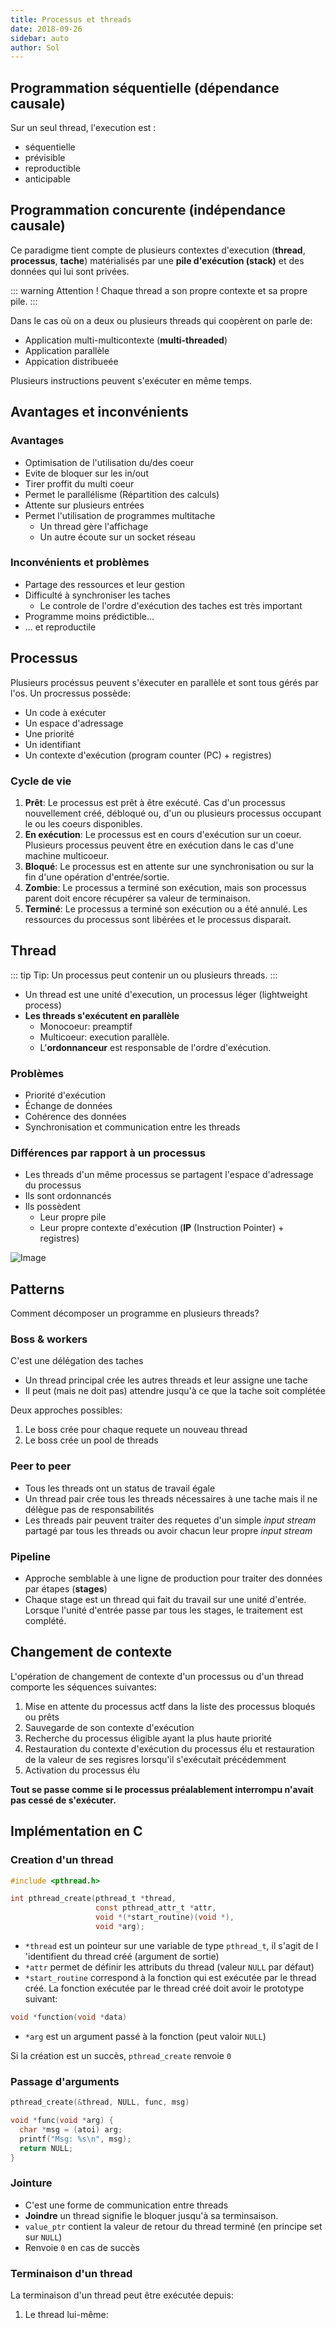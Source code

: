 ```yaml
---
title: Processus et threads
date: 2018-09-26
sidebar: auto
author: Sol
---
```


## Programmation séquentielle (dépendance causale)
Sur un seul thread, l'execution est :
* séquentielle
* prévisible
* reproductible
* anticipable

## Programmation concurente (indépendance causale)
Ce paradigme tient compte de plusieurs contextes d'execution (**thread**, **processus**, **tache**) matérialisés par une **pile d'exécution (stack)** et des données qui lui sont privées.

::: warning Attention !
Chaque thread a son propre contexte et sa propre pile.
:::

Dans le cas où on a deux ou plusieurs threads qui coopèrent on parle de:
* Application multi-multicontexte (**multi-threaded**)
* Application parallèle
* Appication distribueée

Plusieurs instructions peuvent s'exécuter en même temps.

## Avantages et inconvénients

### Avantages
* Optimisation de l'utilisation du/des coeur
* Evite de bloquer sur les in/out
* Tirer proffit du multi coeur
* Permet le parallélisme (Répartition des calculs)
* Attente sur plusieurs entrées
* Permet l'utilisation de programmes multitache
  * Un thread gère l'affichage
  * Un autre écoute sur un socket réseau

### Inconvénients et problèmes
* Partage des ressources et leur gestion
* Difficulté à synchroniser les taches
  * Le controle de l'ordre d'exécution des taches est très important
* Programme moins prédictible...
* ... et reproductile

## Processus 
Plusieurs procéssus peuvent s'éxecuter en parallèle et sont tous gérés par l'os.
Un procressus possède:
* Un code à exécuter
* Un espace d'adressage
* Une priorité
* Un identifiant
* Un contexte d'exécution (program counter (PC) + registres)

### Cycle de vie
1. **Prêt**: Le processus est prêt à être exécuté. Cas d'un processus nouvellement créé, débloqué ou, d'un ou plusieurs processus occupant le ou les coeurs disponibles.
2. **En exécution**: Le processus est en cours d'exécution sur un coeur. Plusieurs processus peuvent être en exécution dans le cas d'une machine multicoeur.
3. **Bloqué**: Le processus est en attente sur une synchronisation ou sur la fin d'une opération d'entrée/sortie.
4. **Zombie**: Le processus a terminé son exécution, mais son processus parent doit encore récupérer sa valeur de terminaison.
5. **Terminé**: Le processus a terminé son exécution ou a été annulé. Les ressources du processus sont libérées et le processus disparait.

## Thread

::: tip Tip:
Un processus peut contenir un ou plusieurs threads.
:::


* Un thread est une unité d'execution, un processus léger (lightweight process)
* **Les threads s'exécutent en parallèle**
  * Monocoeur: <Def def="En informatique, le multitâche préemptif désigne la capacité d'un système d'exploitation à exécuter ou arrêter une tâche planifiée en cours.
Un ordonnanceur préemptif présente l'avantage d'une meilleure réactivité du système et de son évolution, mais l'inconvénient vient des situations de compétition (lorsque le processus d'exécution accède à la même ressource avant qu'un autre processus (préempté) ait terminé son utilisation)">preamptif</Def>
  * Multicoeur: execution parallèle.
  * L'**ordonnanceur** est responsable de l'ordre d'exécution.

### Problèmes
* Priorité d'exécution
* Échange de données
* Cohérence des données
* Synchronisation et communication entre les threads

### Différences par rapport à un processus
* Les threads d'un même processus se partagent l'espace d'adressage du processus
* Ils sont <Def def="rythmés par l'ordonnanceur">ordonnancés</Def>
* Ils possèdent
  * Leur propre pile
  * Leur propre contexte d'exécution (**IP** (Instruction Pointer) + registres)
  
![Image](https://i.imgur.com/ZEWury7.png)

## Patterns
Comment décomposer un programme en plusieurs threads?

### Boss & workers
C'est une délégation des taches
* Un thread principal crée les autres threads et leur assigne une tache
* Il peut (mais ne doit pas) attendre jusqu'à ce que la tache soit complétée

<Media
  src="https://i.imgur.com/gDzSllg.png"
  center="true"
/>

Deux approches possibles:
1. Le boss crée pour chaque requete un nouveau thread
2. Le boss crée un pool de threads
   
### Peer to peer
* Tous les threads ont un status de travail égale
* Un thread pair crée tous les threads nécessaires à une tache mais il ne délègue pas de responsabilités
* Les threads pair peuvent traiter des requetes d'un simple *input stream* partagé par tous les threads ou avoir chacun leur propre *input stream*

<Media
  src="https://i.imgur.com/nup6mxC.png"
  center="true"
/>

### Pipeline
* Approche semblable à une ligne de production pour traiter des données par étapes (**stages**)
* Chaque stage est un thread qui fait du travail sur une unité d'entrée. Lorsque l'unité d'entrée passe par tous les stages, le traitement est complété.

<Media
  src="https://i.imgur.com/RNwX1qG.png"
  center="true"
/>

## Changement de contexte
L'opération de changement de contexte d'un processus ou d'un thread comporte les séquences suivantes:

1. Mise en attente du processus actf dans la liste des processus bloqués ou prêts
2. Sauvegarde de son contexte d'exécution
3. Recherche du processus éligible ayant la plus haute priorité
4. Restauration du contexte d'exécution du processus élu et restauration de la valeur de ses regisres lorsqu'il s'exécutait précédemment
5. Activation du processus élu

**Tout se passe comme si le processus préalablement interrompu n'avait pas cessé de s'exécuter.**

## Implémentation en C 

### Creation d'un thread

```c
#include <pthread.h>

int pthread_create(pthread_t *thread,
                   const pthread_attr_t *attr,
                   void *(*start_routine)(void *),
                   void *arg);
```

* `*thread` est un pointeur sur une variable de type `pthread_t`, il s'agit de l 'identifient du thread créé (argument de sortie)
* `*attr` permet de définir les attributs du thread (valeur `NULL` par défaut)
* `*start_routine` correspond à la fonction qui est exécutée par le thread créé. La fonction exécutée par le thread créé doit avoir le prototype suivant:

```c
void *function(void *data)
```

* `*arg` est un argument passé à la fonction (peut valoir `NULL`)

Si la création est un succès, `pthread_create` renvoie `0`

### Passage d'arguments

```c
pthread_create(&thread, NULL, func, msg)

void *func(void *arg) {
  char *msg = (atoi) arg;
  printf("Msg: %s\n", msg);
  return NULL;
}
```

### Jointure
* C'est une forme de communication entre threads
* **Joindre** un thread signifie le bloquer jusqu'à sa terminsaison.
* `value_ptr` contient la valeur de retour du thread terminé (en principe set sur `NULL`)
* Renvoie `0` en cas de succès

### Terminaison d'un thread
La terminaison d'un thread peut être exécutée depuis:
1. Le thread lui-même: